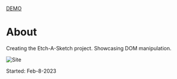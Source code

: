 [DEMO](https://jason21715.github.io/Etch-A-Sketch/)

# About
Creating the Etch-A-Sketch project. Showcasing DOM manipulation.

![Site](https://user-images.githubusercontent.com/121495300/236407383-391c626b-31db-43c8-aadc-b4db4605705c.png)

Started: Feb-8-2023
